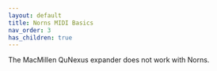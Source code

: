 ```yaml
---
layout: default
title: Norns MIDI Basics
nav_order: 3
has_children: true
---
```


The MacMillen QuNexus expander does not work with Norns.
